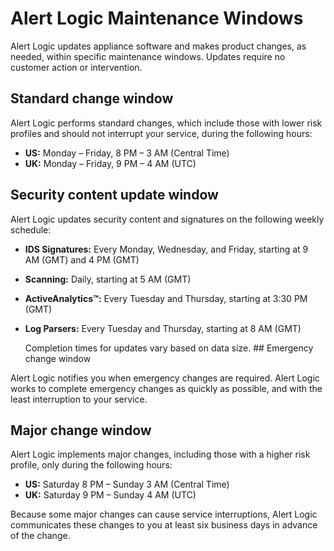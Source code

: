 # Alert Logic Maintenance Windows

Alert Logic updates appliance software and makes product changes, as needed, within specific maintenance windows. Updates require no customer action or intervention.

## Standard change window

Alert Logic performs standard changes, which include those with lower risk profiles and should not interrupt your service, during the following hours:

* **US:** Monday – Friday, 8 PM – 3 AM (Central Time)
* **UK:** Monday – Friday, 9 PM – 4 AM (UTC)

## Security content update window

Alert Logic updates security content and signatures on the following weekly schedule:

* **IDS Signatures:** Every Monday, Wednesday, and Friday, starting at 9 AM (GMT) and 4 PM (GMT)
* **Scanning:** Daily, starting at 5 AM (GMT)
* **ActiveAnalytics™:** Every Tuesday and Thursday, starting at 3:30 PM (GMT)
* **Log Parsers:** Every Tuesday and Thursday, starting at 8 AM (GMT)

    Completion times for updates vary based on data size.    ## Emergency change window

Alert Logic notifies you when emergency changes are required. Alert Logic works to complete emergency changes as quickly as possible, and with the least interruption to your service.

## Major change window

Alert Logic implements major changes, including those with a higher risk profile, only during the following hours:

* **US:** Saturday 8 PM – Sunday 3 AM (Central Time)
* **UK:** Saturday 9 PM – Sunday 4 AM (UTC)

Because some major changes can cause service interruptions, Alert Logic communicates these changes to you at least six business days in advance of the change.
